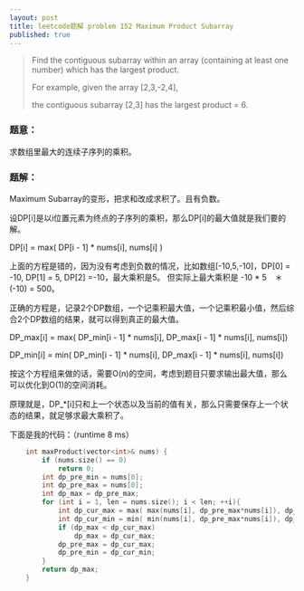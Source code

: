 ```yaml
---
layout: post
title: leetcode题解 problem 152 Maximum Product Subarray
published: true
---
```


> Find the contiguous subarray within an array (containing at least one number) which has the largest product.
> 
> For example, given the array [2,3,-2,4],
> 
> the contiguous subarray [2,3] has the largest product = 6.

### 题意：

求数组里最大的连续子序列的乘积。

### 题解：

Maximum Subarray的变形，把求和改成求积了。且有负数。

设DP[i]是以i位置元素为终点的子序列的乘积，那么DP[i]的最大值就是我们要的解。

DP[i] = max( DP[i - 1] * nums[i], nums[i] )

上面的方程是错的，因为没有考虑到负数的情况，比如数组[-10,5,-10]，DP[0] = -10, DP[1] = 5, DP[2] =-10，最大乘积是5。 但实际上最大乘积是 -10 * 5　＊ (-10) = 500。

正确的方程是，记录2个DP数组，一个记乘积最大值，一个记乘积最小值，然后综合2个DP数组的结果，就可以得到真正的最大值。

DP_max[i] = max( DP_min[i - 1] * nums[i], DP_max[i - 1] * nums[i], nums[i])

DP_min[i] = min( DP_min[i - 1] * nums[i], DP_max[i - 1] * nums[i], nums[i])

按这个方程组来做的话，需要O(n)的空间，考虑到题目只要求输出最大值，那么可以优化到O(1)的空间消耗。

原理就是，DP_*[i]只和上一个状态以及当前的值有关，那么只需要保存上一个状态的结果，就足够求最大乘积了。

下面是我的代码：（runtime 8 ms）

```c
	int maxProduct(vector<int>& nums) {
		if (nums.size() == 0)
			return 0;
		int dp_pre_min = nums[0];
		int dp_pre_max = nums[0];
		int dp_max = dp_pre_max;
		for (int i = 1, len = nums.size(); i < len; ++i){
			int dp_cur_max = max( max(nums[i], dp_pre_max*nums[i]), dp_pre_min*nums[i]);
			int dp_cur_min = min( min(nums[i], dp_pre_max*nums[i]), dp_pre_min*nums[i]);
			if (dp_max < dp_cur_max)
				dp_max = dp_cur_max;
			dp_pre_max = dp_cur_max;
			dp_pre_min = dp_cur_min;
		}
		return dp_max;
	}
```